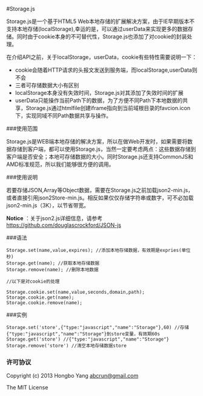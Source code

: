 #Storage.js

Storage.js是一个基于HTML5 Web本地存储的扩展解决方案，由于IE早期版本不支持本地存储(localStorage),幸运的是，可以通过userData来实现更多的数据存储。同时由于cookie本身的不可替代性，Storage.js也添加了对cookie的封装处理。

在介绍API之前，关于localStorage，userData，cookie有些特性需要说明一下：

- cookie会随着HTTP请求的头报文发送到服务端，而localStorage,userData则不会
- 三者可存储数据大小有区别
- localStorage本身没有失效时间，Storage.js对其添加了失效时间的扩展
- userData只能操作当前Path下的数据，为了方便不同Path下本地数据的共享，Storage.js通过htmlfile创建iframe指向到当前域根目录的favcion.icon下，实现同域不同Path数据共享与操作。

###使用范围

Storage.js是WEB端本地存储的解决方案，所以在做Web开发时，如果需要将数据存储到客户端，都可以使用Storage.js，当然一定要考虑两点：这些数据存储到客户端是否安全；本地可存储数据的大小。同时Storage.js还支持CommonJS和AMD标准规范，所以我们能够很方便的调用。

###使用说明

若要存储JSON,Array等Object数据，需要在Storage.js之前加载json2-min.js，或者直接引用json2Store-min.js。相反如果仅仅存储字符串或数字，可不必加载json2-min.js（3K），以节省带宽。

**Notice** ：关于json2.js详细信息，请参考 https://github.com/douglascrockford/JSON-js

###语法

    Storage.set(name,value,expires); //添加本地存储数据，有效期是expries(单位秒)
    Storage.get(name); //获取本地存储数据
    Storage.remove(name); //删除本地数据

    //以下是对cookie的处理

    Storage.cookie.set(name,value,seconds,domain,path);
    Storage.cookie.get(name);
    Storage.cookie.remove(name);
    
###实例

    Storage.set('store',{"type:"javascript","name":"Storage"},60) //存储{"type:"javascript","name":"Storage"}到store变量，有效期60s
    Storage.get('store') //{"type:"javascript","name":"Storage"}
    Storage.remove('store') //清空本地存储数据store

### 许可协议

Copyright (c) 2013 Hongbo Yang <abcrun@gmail.com>

The MIT License
